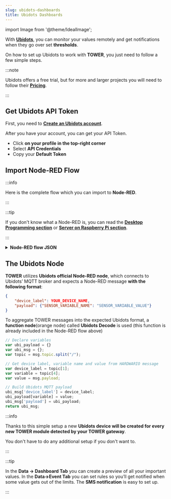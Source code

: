 ```yaml
---
slug: ubidots-dashboards
title: Ubidots Dashboards
---
```

import Image from '@theme/IdealImage';

With [**Ubidots**](https://ubidots.com), you can monitor your values remotely and get notifications when they go over set **thresholds**.

On how to set up Ubidots to work with **TOWER**, you just need to follow a few simple steps.

:::note

Ubidots offers a free trial, but for more and larger projects you will need to follow their [**Pricing**](https://ubidots.com/pricing).

:::

## Get Ubidots API Token

First, you need to [**Create an Ubidots account**](https://industrial.ubidots.com/accounts/signup_industrial/).

After you have your account, you can get your API Token.
- Click **on your profile in the top-right corner**
- Select **API Credentials**
- Copy your **Default Token**

## Import Node-RED Flow

:::info

Here is the complete flow which you can import to **Node-RED**.

:::

:::tip

If you don't know what a Node-RED is, you can read the [**Desktop Programming section**](../desktop-programming/about-playground.md) or [**Server on Raspberry Pi section**](../server-raspberry-pi/index.md).

:::

<details><summary><b>Node-RED flow JSON</b></summary>
<p>

:::tip

You can change the `YOUR-TOKEN-HERE` on highlighted line for your **Default Token** here or after import in the GUI by clicking on the **blue Ubidots node**.

:::

```json showLineNumbers
[
   {
      "id":"6c6622f5.06be2c",
      "type":"mqtt in",
      "z":"2c41a2bd.aa36ae",
      "name":"",
      "topic":"node/#",
      "qos":"2",
      "broker":"29fba84a.b2af58",
      "x":70,
      "y":40,
      "wires":[
         [
            "f3036e8f.15107"
         ]
      ]
   },
   {
      "id":"f3036e8f.15107",
      "type":"function",
      "z":"2c41a2bd.aa36ae",
      "name":"Ubidots Decode",
      "func":"// Declare variables\nvar ubi_payload = {}\nvar ubi_msg = {};\nvar topic = msg.topic.split(\"/\");\n\n// Get device label, variable name and value from HARDWARIO message\nvar device_label = topic[1];\nvar variable = topic[4];\nvar value = msg.payload;\n\n// Build Ubidots MQTT payload\nubi_msg['device_label'] = device_label;\nubi_payload[variable] = value;\nubi_msg['payload'] = ubi_payload;\nreturn ubi_msg;",
      "outputs":1,
      "noerr":0,
      "x":280,
      "y":40,
      "wires":[
         [
            "3ae188a9.accc48"
         ]
      ]
   },
   {
      "id":"3ae188a9.accc48",
      "type":"ubidots_out",
      "z":"2c41a2bd.aa36ae",
      "name":"",
      // highlight-next-line
      "token":"YOUR-TOKEN-HERE",
      "label_device":"",
      "device_label":"",
      "tier":"educational",
      "x":530,
      "y":40,
      "wires":[

      ]
   },
   {
      "id":"29fba84a.b2af58",
      "type":"mqtt-broker",
      "z":"",
      "broker":"127.0.0.1",
      "port":"1883",
      "clientid":"",
      "usetls":false,
      "compatmode":true,
      "keepalive":"60",
      "cleansession":true,
      "birthTopic":"",
      "birthQos":"0",
      "birthPayload":"",
      "willTopic":"",
      "willQos":"0",
      "willPayload":""
   }
]
```

</p>
</details>

## The Ubidots Node

**TOWER** utilizes **Ubidots official Node-RED node**, which connects to Ubidots’ MQTT broker and expects a Node-RED message **with the following format**:

```json showLineNumbers
{
    "device_label": YOUR_DEVICE_NAME,
    "payload": {"SENSOR_VARIABLE_NAME": "SENSOR_VARIABLE_VALUE"}
}
```

To aggregate TOWER messages into the expected Ubidots format, a **function node**(orange node) called **Ubidots Decode** is used (this function is already included in the Node-RED flow above)

```js showLineNumbers
// Declare variables
var ubi_payload = {}
var ubi_msg = {};
var topic = msg.topic.split("/");

// Get device label, variable name and value from HARDWARIO message
var device_label = topic[1];
var variable = topic[4];
var value = msg.payload;

// Build Ubidots MQTT payload
ubi_msg['device_label'] = device_label;
ubi_payload[variable] = value;
ubi_msg['payload'] = ubi_payload;
return ubi_msg;
```

:::info

Thanks to this simple setup a new **Ubidots device will be created for every new TOWER module detected by your TOWER gateway**.

You don't have to do any additional setup if you don't want to.

:::

:::tip

In the **Data -> Dashboard Tab** you can create a preview of all your important values. In the **Data->Event Tab** you can set rules so you’ll get notified when some value gets out of the limits. The **SMS notification** is easy to set up.

:::
